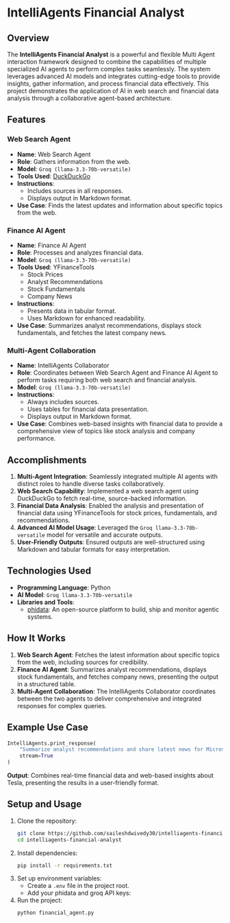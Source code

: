 # IntelliAgents Financial Analyst

## Overview

The **IntelliAgents Financial Analyst** is a powerful and flexible Multi Agent interaction framework designed to combine the capabilities of multiple specialized AI agents to perform complex tasks seamlessly. The system leverages advanced AI models and integrates cutting-edge tools to provide insights, gather information, and process financial data effectively. This project demonstrates the application of AI in web search and financial data analysis through a collaborative agent-based architecture.

## Features

### Web Search Agent
- **Name**: Web Search Agent  
- **Role**: Gathers information from the web.  
- **Model**: `Groq (llama-3.3-70b-versatile)`  
- **Tools Used**: [DuckDuckGo](https://duckduckgo.com/)  
- **Instructions**:
  - Includes sources in all responses.
  - Displays output in Markdown format.
- **Use Case**: Finds the latest updates and information about specific topics from the web.

### Finance AI Agent
- **Name**: Finance AI Agent  
- **Role**: Processes and analyzes financial data.  
- **Model**: `Groq (llama-3.3-70b-versatile)`  
- **Tools Used**: YFinanceTools
  - Stock Prices
  - Analyst Recommendations
  - Stock Fundamentals
  - Company News
- **Instructions**:
  - Presents data in tabular format.
  - Uses Markdown for enhanced readability.
- **Use Case**: Summarizes analyst recommendations, displays stock fundamentals, and fetches the latest company news.

### Multi-Agent Collaboration
- **Name**: IntelliAgents Collaborator  
- **Role**: Coordinates between Web Search Agent and Finance AI Agent to perform tasks requiring both web search and financial analysis.
- **Model**: `Groq (llama-3.3-70b-versatile)`  
- **Instructions**:
  - Always includes sources.
  - Uses tables for financial data presentation.
  - Displays output in Markdown format.
- **Use Case**: Combines web-based insights with financial data to provide a comprehensive view of topics like stock analysis and company performance.

## Accomplishments
1. **Multi-Agent Integration**: Seamlessly integrated multiple AI agents with distinct roles to handle diverse tasks collaboratively.
2. **Web Search Capability**: Implemented a web search agent using DuckDuckGo to fetch real-time, source-backed information.
3. **Financial Data Analysis**: Enabled the analysis and presentation of financial data using YFinanceTools for stock prices, fundamentals, and recommendations.
4. **Advanced AI Model Usage**: Leveraged the `Groq llama-3.3-70b-versatile` model for versatile and accurate outputs.
5. **User-Friendly Outputs**: Ensured outputs are well-structured using Markdown and tabular formats for easy interpretation.

## Technologies Used
- **Programming Language**: Python
- **AI Model**: `Groq llama-3.3-70b-versatile`
- **Libraries and Tools**:
  - [phidata](https://www.phidata.com/): An open-source platform to build, ship and monitor agentic systems.


## How It Works
1. **Web Search Agent**: Fetches the latest information about specific topics from the web, including sources for credibility.
2. **Finance AI Agent**: Summarizes analyst recommendations, displays stock fundamentals, and fetches company news, presenting the output in a structured table.
3. **Multi-Agent Collaboration**: The IntelliAgents Collaborator coordinates between the two agents to deliver comprehensive and integrated responses for complex queries.

## Example Use Case
```python
IntelliAgents.print_response(
    "Summarize analyst recommendations and share latest news for Microsoft",
    stream=True
)
```

**Output**: Combines real-time financial data and web-based insights about Tesla, presenting the results in a user-friendly format.

## Setup and Usage
1. Clone the repository:
   ```bash
   git clone https://github.com/saileshdwivedy30/intelliagents-financial-analyst.git
   cd intelliagents-financial-analyst
   ```
2. Install dependencies:
   ```bash
   pip install -r requirements.txt
   ```
3. Set up environment variables:
   - Create a `.env` file in the project root.
   - Add your phidata and groq API keys:
4. Run the project:
   ```bash
   python financial_agent.py
   ```
